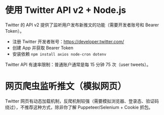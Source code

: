 # 使用 Twitter API v2 + Node.js
Twitter 的 API v2 提供了监听用户发布新推文的功能（需要开发者账号和 Bearer Token）。

- 注册 Twitter 开发者账号：https://developer.twitter.com/
- 创建 App 并获取 Bearer Token
- 安装依赖 `npm install axios node-cron dotenv`

Twitter API 有速率限制：普通账户通常是每 15 分钟 75 次（user tweets）。

# 网页爬虫监听推文（模拟网页）
Twitter 网页有动态加载机制，反爬机制较强（需要模拟浏览器、登录态、验证码绕过），不推荐这种方式，除非你了解 Puppeteer/Selenium + Cookie 抓包。